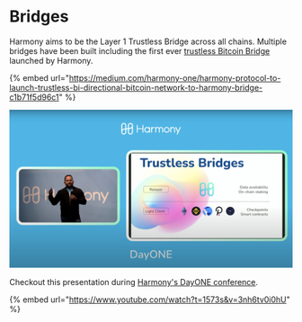 # Bridges

Harmony aims to be the Layer 1 Trustless Bridge across all chains.  Multiple bridges have been built including the first ever [trustless Bitcoin Bridge](https://medium.com/harmony-one/harmony-protocol-to-launch-trustless-bi-directional-bitcoin-network-to-harmony-bridge-c1b71f5d96c1) launched by Harmony.

{% embed url="https://medium.com/harmony-one/harmony-protocol-to-launch-trustless-bi-directional-bitcoin-network-to-harmony-bridge-c1b71f5d96c1" %}

![](<../../.gitbook/assets/image (158) (2).png>)

Checkout this presentation during [Harmony's DayONE conference](https://www.youtube.com/watch?v=3nh6tv0i0hU\&t=1573s).

{% embed url="https://www.youtube.com/watch?t=1573s&v=3nh6tv0i0hU" %}
